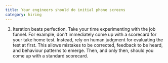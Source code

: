 ```yaml
---
title: Your engineers should do initial phone screens
category: hiring
---
```


3. Iteration beats perfection. Take your time experimenting with the job funnel. For example, don't immediately come up with a scorecard for your take home test. Instead, rely on human judgment for evaluating the test at first. This allows mistakes to be corrected, feedback to be heard, and behaviour patterns to emerge. Then, and only then, should you come up with a standard scorecard.